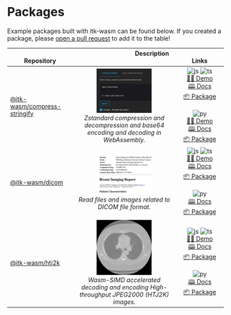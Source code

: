 # Packages

Example packages built with itk-wasm can be found below. If you created a
package, please [open a pull
request](https://github.com/InsightSoftwareConsortium/itk-wasm/compare) to add it to the table!

| <img width=100/> Repository | <img width=125/> Description <img width=125/> | <img width=200/> Links |
|-----------------------------|:---------------------------------------------:|:----------------------:|
| [@itk-wasm/compress-stringify][compress-stringify-repo] | [<img src="../_static/packages/compress-stringify.png" width="128" />][compress-stringify-demo-js]<br />  *Zstandard compression and decompression and base64 encoding and decoding in WebAssembly.* | ![js][js-logo] ![ts][ts-logo] <br/>[👨‍💻 Demo][compress-stringify-demo-js] <br/>[🕮 Docs][compress-stringify-docs-js] <br/>[📦 Package][compress-stringify-package-js] <br/> <br/> ![py][py-logo] <br/>[👨‍💻 Demo][compress-stringify-demo-py] <br/>[🕮 Docs][compress-stringify-docs-py] <br/>[📦 Package][compress-stringify-package-py] |
| [@itk-wasm/dicom][dicom-repo] | [<img src="../_static/packages/dicom.png" width="128" />][dicom-demo-js] <br /> *Read files and images related to DICOM file format.* | ![js][js-logo] ![ts][ts-logo] <br/>[👨‍💻 Demo][dicom-demo-js] <br/>[🕮 Docs][dicom-docs-js] <br/>[📦 Package][dicom-package-js] <br/> <br/> ![py][py-logo] <br/>[🕮 Docs][dicom-docs-py] <br/>[📦 Package][dicom-package-py] |
| [@itk-wasm/htj2k][htj2k-repo] | [<img src="../_static/packages/htj2k.png" width="128" />][htj2k-demo-js] <br /> *Wasm-SIMD accelerated decoding and encoding High-throughput JPEG2000 (HTJ2K) images.* | ![js][js-logo] ![ts][ts-logo] <br/>[👨‍💻 Demo][htj2k-demo-js] <br/>[🕮 Docs][htj2k-docs-js] <br/>[📦 Package][htj2k-package-js] <br/> <br/> ![py][py-logo] <br/>[🕮 Docs][htj2k-docs-py] <br/>[📦 Package][htj2k-package-py] |

[js-logo]: /_static/javascript-logo.svg
[ts-logo]: /_static/typescript-logo.svg
[py-logo]: /_static/python.svg

[compress-stringify-repo]: https://github.com/InsightSoftwareConsortium/itk-wasm/tree/main/packages/compress-stringify
[compress-stringify-demo-js]: https://itk-compress-stringify-app.on.fleek.co/
[compress-stringify-docs-js]: https://itk-compress-stringify-docs.on.fleek.co/
[compress-stringify-package-js]: https://www.npmjs.com/package/@itk-wasm/compress-stringify
[compress-stringify-demo-py]: https://itk-compress-stringify-py-app.on.fleek.co/
[compress-stringify-docs-py]: https://itk-wasm-compress-stringify-python-docs.on.fleek.co/
[compress-stringify-package-py]: https://pypi.org/project/itkwasm-compress-stringify/

[dicom-repo]: https://github.com/InsightSoftwareConsortium/itk-wasm/tree/main/packages/dicom
[dicom-demo-js]: https://itk-wasm-dicom-app.on.fleek.co/
[dicom-docs-js]: https://itk-wasm-dicom-docs.on.fleek.co/
[dicom-package-js]: https://www.npmjs.com/package/@itk-wasm/dicom
[dicom-docs-py]: https://itk-wasm-dicom-python-docs.on.fleek.co/
[dicom-package-py]: https://pypi.org/project/itkwasm-dicom/

[htj2k-repo]: https://github.com/InsightSoftwareConsortium/ITKIOOpenJPH/tree/main/src/wasm
[htj2k-demo-js]: https://itk-wasm-htj2k-app.on.fleek.co/
[htj2k-docs-js]: https://itk-wasm-htj2k-docs.on.fleek.co/
[htj2k-package-js]: https://www.npmjs.com/package/@itk-wasm/htj2k
[htj2k-docs-py]: https://itk-wasm-htj2k-python-docs.on.fleek.co/
[htj2k-package-py]: https://pypi.org/project/itkwasm-htj2k/
